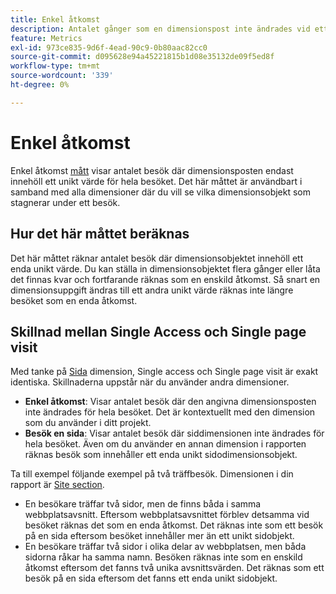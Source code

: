 ```yaml
---
title: Enkel åtkomst
description: Antalet gånger som en dimensionspost inte ändrades vid ett besök.
feature: Metrics
exl-id: 973ce835-9d6f-4ead-90c9-0b80aac82cc0
source-git-commit: d095628e94a45221815b1d08e35132de09f5ed8f
workflow-type: tm+mt
source-wordcount: '339'
ht-degree: 0%

---
```


# Enkel åtkomst

Enkel åtkomst [mått](overview.md) visar antalet besök där dimensionsposten endast innehöll ett unikt värde för hela besöket. Det här måttet är användbart i samband med alla dimensioner där du vill se vilka dimensionsobjekt som stagnerar under ett besök.

## Hur det här måttet beräknas

Det här måttet räknar antalet besök där dimensionsobjektet innehöll ett enda unikt värde. Du kan ställa in dimensionsobjektet flera gånger eller låta det finnas kvar och fortfarande räknas som en enskild åtkomst. Så snart en dimensionsuppgift ändras till ett andra unikt värde räknas inte längre besöket som en enda åtkomst.

## Skillnad mellan Single Access och Single page visit

Med tanke på [Sida](../dimensions/page.md) dimension, Single access och Single page visit är exakt identiska. Skillnaderna uppstår när du använder andra dimensioner.

* **Enkel åtkomst**: Visar antalet besök där den angivna dimensionsposten inte ändrades för hela besöket. Det är kontextuellt med den dimension som du använder i ditt projekt.
* **Besök en sida**: Visar antalet besök där siddimensionen inte ändrades för hela besöket. Även om du använder en annan dimension i rapporten räknas besök som innehåller ett enda unikt sidodimensionsobjekt.

Ta till exempel följande exempel på två träffbesök. Dimensionen i din rapport är [Site section](../dimensions/site-section.md).

* En besökare träffar två sidor, men de finns båda i samma webbplatsavsnitt. Eftersom webbplatsavsnittet förblev detsamma vid besöket räknas det som en enda åtkomst. Det räknas inte som ett besök på en sida eftersom besöket innehåller mer än ett unikt sidobjekt.
* En besökare träffar två sidor i olika delar av webbplatsen, men båda sidorna råkar ha samma namn. Besöken räknas inte som en enskild åtkomst eftersom det fanns två unika avsnittsvärden. Det räknas som ett besök på en sida eftersom det fanns ett enda unikt sidobjekt.
